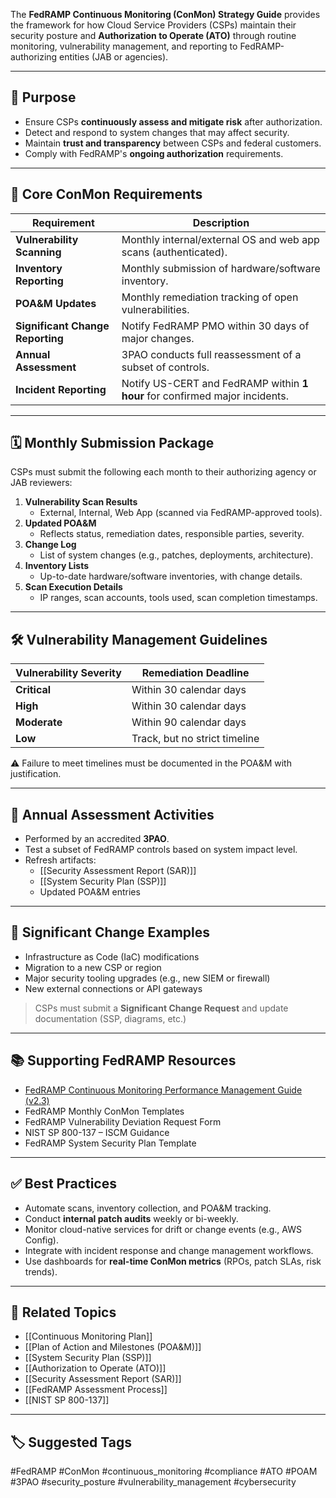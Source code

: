 The **FedRAMP Continuous Monitoring (ConMon) Strategy Guide** provides the framework for how Cloud Service Providers (CSPs) maintain their security posture and **Authorization to Operate (ATO)** through routine monitoring, vulnerability management, and reporting to FedRAMP-authorizing entities (JAB or agencies).

---

## 🎯 Purpose

- Ensure CSPs **continuously assess and mitigate risk** after authorization.
- Detect and respond to system changes that may affect security.
- Maintain **trust and transparency** between CSPs and federal customers.
- Comply with FedRAMP's **ongoing authorization** requirements.

---

## 🧱 Core ConMon Requirements

| Requirement                  | Description                                                                 |
|-----------------------------|-----------------------------------------------------------------------------|
| **Vulnerability Scanning**   | Monthly internal/external OS and web app scans (authenticated).             |
| **Inventory Reporting**      | Monthly submission of hardware/software inventory.                         |
| **POA&M Updates**            | Monthly remediation tracking of open vulnerabilities.                      |
| **Significant Change Reporting** | Notify FedRAMP PMO within 30 days of major changes.                    |
| **Annual Assessment**        | 3PAO conducts full reassessment of a subset of controls.                   |
| **Incident Reporting**       | Notify US-CERT and FedRAMP within **1 hour** for confirmed major incidents.|

---

## 🗓 Monthly Submission Package

CSPs must submit the following each month to their authorizing agency or JAB reviewers:

1. **Vulnerability Scan Results**
   - External, Internal, Web App (scanned via FedRAMP-approved tools).
2. **Updated POA&M**
   - Reflects status, remediation dates, responsible parties, severity.
3. **Change Log**
   - List of system changes (e.g., patches, deployments, architecture).
4. **Inventory Lists**
   - Up-to-date hardware/software inventories, with change details.
5. **Scan Execution Details**
   - IP ranges, scan accounts, tools used, scan completion timestamps.

---

## 🛠 Vulnerability Management Guidelines

| Vulnerability Severity | Remediation Deadline |
|-------------------------|----------------------|
| **Critical**            | Within 30 calendar days |
| **High**                | Within 30 calendar days |
| **Moderate**            | Within 90 calendar days |
| **Low**                 | Track, but no strict timeline |

⚠️ Failure to meet timelines must be documented in the POA&M with justification.

---

## 🔄 Annual Assessment Activities

- Performed by an accredited **3PAO**.
- Test a subset of FedRAMP controls based on system impact level.
- Refresh artifacts:
  - [[Security Assessment Report (SAR)]]
  - [[System Security Plan (SSP)]]
  - Updated POA&M entries

---

## 🛑 Significant Change Examples

- Infrastructure as Code (IaC) modifications
- Migration to a new CSP or region
- Major security tooling upgrades (e.g., new SIEM or firewall)
- New external connections or API gateways

> CSPs must submit a **Significant Change Request** and update documentation (SSP, diagrams, etc.)

---

## 📚 Supporting FedRAMP Resources

- [FedRAMP Continuous Monitoring Performance Management Guide (v2.3)](https://www.fedramp.gov)
- FedRAMP Monthly ConMon Templates
- FedRAMP Vulnerability Deviation Request Form
- NIST SP 800-137 – ISCM Guidance
- FedRAMP System Security Plan Template

---

## ✅ Best Practices

- Automate scans, inventory collection, and POA&M tracking.
- Conduct **internal patch audits** weekly or bi-weekly.
- Monitor cloud-native services for drift or change events (e.g., AWS Config).
- Integrate with incident response and change management workflows.
- Use dashboards for **real-time ConMon metrics** (RPOs, patch SLAs, risk trends).

---

## 🧩 Related Topics

- [[Continuous Monitoring Plan]]
- [[Plan of Action and Milestones (POA&M)]]
- [[System Security Plan (SSP)]]
- [[Authorization to Operate (ATO)]]
- [[Security Assessment Report (SAR)]]
- [[FedRAMP Assessment Process]]
- [[NIST SP 800-137]]

---

## 🏷 Suggested Tags

#FedRAMP #ConMon #continuous_monitoring #compliance #ATO #POAM #3PAO #security_posture #vulnerability_management #cybersecurity


